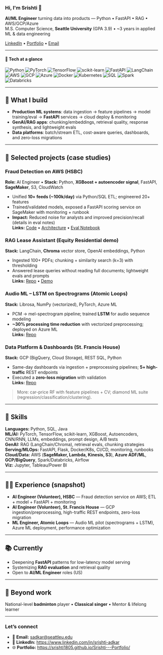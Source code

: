 ### Hi, I'm Srishti 👋

**AI/ML Engineer** turning data into products — Python • FastAPI • RAG • AWS/GCP/Azure  
M.S. Computer Science, **Seattle University** (GPA 3.9) • ~3 years in applied ML & data engineering

[LinkedIn](https://www.linkedin.com/in/srishti-adkar) • [Portfolio]([https://srishti1805.github.io/Srishti---Portfolio/])  • [Email](mailto:sadkar@seattleu.edu)

---

#### 🔧 Tech at a glance
![Python](https://img.shields.io/badge/Python-3776AB?logo=python&logoColor=white)
![PyTorch](https://img.shields.io/badge/PyTorch-EE4C2C?logo=pytorch&logoColor=white)
![TensorFlow](https://img.shields.io/badge/TensorFlow-FF6F00?logo=tensorflow&logoColor=white)
![scikit-learn](https://img.shields.io/badge/scikit--learn-F7931E?logo=scikitlearn&logoColor=white)
![FastAPI](https://img.shields.io/badge/FastAPI-009688?logo=fastapi&logoColor=white)
![LangChain](https://img.shields.io/badge/LangChain-121212?logo=chainlink&logoColor=white)
![AWS](https://img.shields.io/badge/AWS-232F3E?logo=amazonaws&logoColor=white)
![GCP](https://img.shields.io/badge/GCP-1A73E8?logo=googlecloud&logoColor=white)
![Azure](https://img.shields.io/badge/Azure-0078D4?logo=microsoftazure&logoColor=white)
![Docker](https://img.shields.io/badge/Docker-2496ED?logo=docker&logoColor=white)
![Kubernetes](https://img.shields.io/badge/Kubernetes-326CE5?logo=kubernetes&logoColor=white)
![SQL](https://img.shields.io/badge/SQL-336791?logo=postgresql&logoColor=white)
![Spark](https://img.shields.io/badge/Spark-E25A1C?logo=apachespark&logoColor=white)
![Databricks](https://img.shields.io/badge/Databricks-FF3621?logo=databricks&logoColor=white)

---

## 🚀 What I build
- **Production ML systems**: data ingestion → feature pipelines → model training/eval → **FastAPI** services → cloud deploy & monitoring  
- **GenAI/RAG apps**: chunking/embeddings, retrieval quality, response synthesis, and lightweight evals  
- **Data platforms**: batch/stream ETL, cost-aware queries, dashboards, and zero-loss migrations

---

## 🔬 Selected projects (case studies)
### Fraud Detection on AWS (HSBC)
**Role:** AI Engineer • **Stack:** Python, **XGBoost + autoencoder signal**, FastAPI, **SageMaker**, S3, CloudWatch  
- Unified **10+ feeds (~100k/day)** via Python/SQL ETL; engineered 20+ features  
- Trained/validated models, exposed a FastAPI scoring service on SageMaker with monitoring + runbook  
- **Impact:** Reduced noise for analysts and improved precision/recall (details in eval notes)  
**Links:** [Code](#) • [Architecture](#) • [Eval Notebook](#)

### RAG Lease Assistant (Equity Residential demo)
**Stack:** LangChain, **Chroma** vector store, OpenAI embeddings, Python  
- Ingested 100+ PDFs; chunking + similarity search (k=3) with thresholding  
- Answered lease queries without reading full documents; lightweight evals and prompts  
**Links:** [Repo](#) • [Demo](#)

### Audio ML – LSTM on Spectrograms (Atomic Loops)
**Stack:** Librosa, NumPy (vectorized), PyTorch, Azure ML  
- PCM → mel-spectrogram pipeline; trained **LSTM** for audio sequence modeling  
- **~30% processing time reduction** with vectorized preprocessing; deployed on Azure ML  
**Links:** [Repo](#)

### Data Platform & Dashboards (St. Francis House)
**Stack:** GCP (BigQuery, Cloud Storage), REST SQL, Python  
- Same-day dashboards via ingestion + preprocessing pipelines; **5+ high-traffic** REST endpoints  
- Executed a **zero-loss migration** with validation  
**Links:** [Repo](#)

> More: car-price RF with feature pipelines + CV; diamond ML suite (regression/classification/clustering).

---

## 🧰 Skills
**Languages:** Python, SQL, Java  
**ML/AI:** PyTorch, TensorFlow, scikit-learn, XGBoost, Autoencoders, CNN/RNN, LLMs, embeddings, prompt design, A/B tests  
**GenAI:** RAG (LangChain/Chroma), retrieval evals, chunking strategies  
**Serving/MLOps:** FastAPI, Flask, Docker/K8s, CI/CD, monitoring, runbooks  
**Cloud/Data:** AWS (**SageMaker, Lambda, Kinesis, S3**), **Azure ADF/ML**, **GCP/BigQuery**, Spark/Databricks, Airflow  
**Viz:** Jupyter, Tableau/Power BI

---

## 👩‍💻 Experience (snapshot)
- **AI Engineer (Volunteer), HSBC** — Fraud detection service on AWS; ETL + model + FastAPI + monitoring  
- **AI Engineer (Volunteer), St. Francis House** — GCP ingestion/preprocessing, high-traffic REST endpoints, zero-loss migration  
- **ML Engineer, Atomic Loops** — Audio ML pilot (spectrograms + LSTM), Azure ML deployment, performance optimization

---

## 📚 Currently
- Deepening **FastAPI** patterns for low-latency model serving  
- Systemizing **RAG evaluation** and retrieval quality  
- Open to **AI/ML Engineer** roles (US)

---

## 🎯 Beyond work
National-level **badminton** player • **Classical singer** • Mentor & lifelong learner

---

### Let’s connect
- 📧 **Email:** sadkar@seattleu.edu  
- 💼 **LinkedIn:** https://www.linkedin.com/in/srishti-adkar
- 🌐 **Portfolio:** https://srishti1805.github.io/Srishti---Portfolio/

